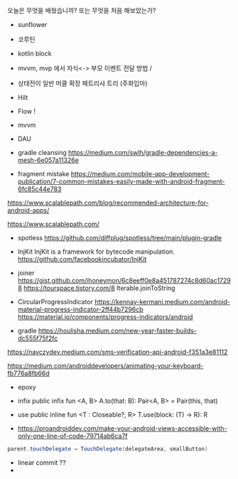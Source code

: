 
오늘은  무엇을  배웠습니까? 또는  무엇을 처음 해보았는가?

- sunflower

- 코루틴
- kotlin block
- mvvm, mvp 에서 자식<-> 부모 이벤트 전달 방법 / 
- 상태전이 일반 머클 확장 페트리샤 트리 (주화입마)
- Hilt
- Flow !
- mvvm

- DAU

- gradle cleansing 
https://medium.com/swlh/gradle-dependencies-a-mesh-6e057a11326e

- fragment mistake
https://medium.com/mobile-app-development-publication/7-common-mistakes-easily-made-with-android-fragment-6fc85c44e783


https://www.scalablepath.com/blog/recommended-architecture-for-android-apps/

https://www.scalablepath.com/


- spotless
https://github.com/diffplug/spotless/tree/main/plugin-gradle

- InjKit
InjKit is a framework for bytecode manipulation.
https://github.com/facebookincubator/InjKit


- joiner
https://gist.github.com/ihoneymon/6c8eeff0e8a451787274c8d60ac17298
https://tourspace.tistory.com/8
Iterable<T>.joinToString


- CircularProgressIndicator
https://kennay-kermani.medium.com/android-material-progress-indicator-2ff44b7296cb
https://material.io/components/progress-indicators/android


- gradle
https://houlisha.medium.com/new-year-faster-builds-dc555f75f2fc


https://navczydev.medium.com/sms-verification-api-android-f351a3e81112

https://medium.com/androiddevelopers/animating-your-keyboard-fb776a8fb66d


- epoxy


- infix
public infix fun <A, B> A.to(that: B): Pair<A, B> = Pair(this, that)


- use
public inline fun <T : Closeable?, R> T.use(block: (T) -> R): R



- https://proandroiddev.com/make-your-android-views-accessible-with-only-one-line-of-code-79714ab6ca7f
```java
parent.touchDelegate = TouchDelegate(delegateArea, smallButton)
```


- linear commit ??
- 
<!--stackedit_data:
eyJoaXN0b3J5IjpbLTE2NDc1ODUzODAsLTg3NDYxOTk3NiwtNz
I5MDE4NDU1LDIwNTA3NjI4MzQsNjcyNTYwMzcsLTMzNzU1MzMx
LDIxMTQ2MTA2MTgsLTgzMzk4MTk0LDcyOTMyNTgyNSwtMTkyNj
UwNTA2LC0xMTI2NTcwMDM0LC04MjIxODYyMTAsLTE3MjIxMTk0
MzIsMTk0NjU4Nzk0LDE5NDI3MTk5MDcsLTM1MDUyNzg3M119
-->